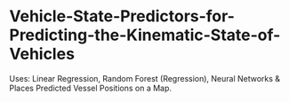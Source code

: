# Vehicle-State-Predictors-for-Predicting-the-Kinematic-State-of-Vehicles
Uses: Linear Regression, Random Forest (Regression), Neural Networks &amp; Places Predicted Vessel Positions on a Map.
